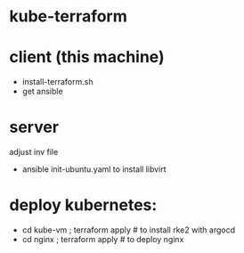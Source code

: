 # kube-terraform

# client (this machine)
* install-terraform.sh
* get ansible

# server
adjust inv file
* ansible init-ubuntu.yaml to install libvirt

# deploy kubernetes:
* cd kube-vm ; terraform apply # to install rke2 with argocd
* cd nginx ; terraform apply # to deploy nginx
